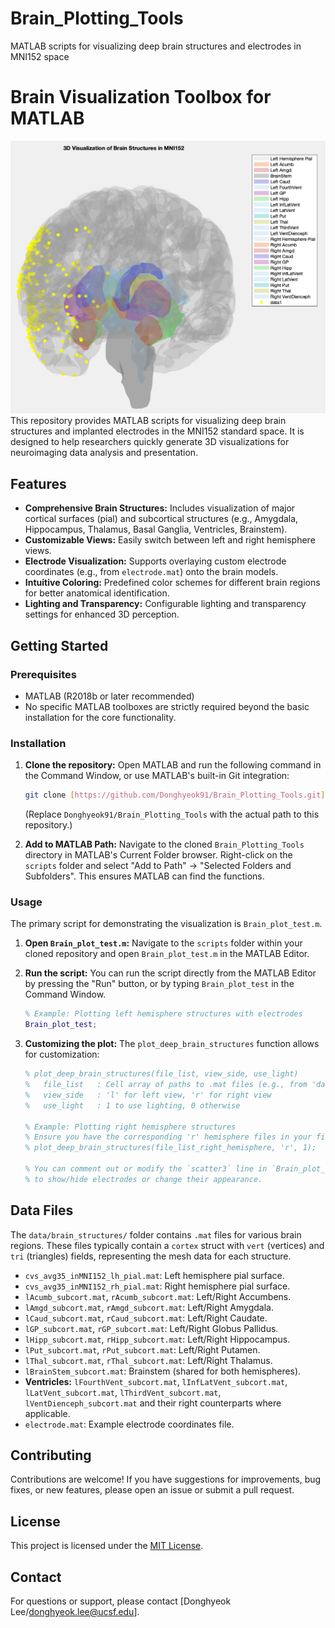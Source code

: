 # Brain_Plotting_Tools
MATLAB scripts for visualizing deep brain structures and electrodes in MNI152 space

# Brain Visualization Toolbox for MATLAB

![Brain Visualization Screenshot](screenshot.png) This repository provides MATLAB scripts for visualizing deep brain structures and implanted electrodes in the MNI152 standard space. It is designed to help researchers quickly generate 3D visualizations for neuroimaging data analysis and presentation.

## Features

* **Comprehensive Brain Structures:** Includes visualization of major cortical surfaces (pial) and subcortical structures (e.g., Amygdala, Hippocampus, Thalamus, Basal Ganglia, Ventricles, Brainstem).
* **Customizable Views:** Easily switch between left and right hemisphere views.
* **Electrode Visualization:** Supports overlaying custom electrode coordinates (e.g., from `electrode.mat`) onto the brain models.
* **Intuitive Coloring:** Predefined color schemes for different brain regions for better anatomical identification.
* **Lighting and Transparency:** Configurable lighting and transparency settings for enhanced 3D perception.

## Getting Started

### Prerequisites

* MATLAB (R2018b or later recommended)
* No specific MATLAB toolboxes are strictly required beyond the basic installation for the core functionality.

### Installation

1.  **Clone the repository:**
    Open MATLAB and run the following command in the Command Window, or use MATLAB's built-in Git integration:
    ```bash
    git clone [https://github.com/Donghyeok91/Brain_Plotting_Tools.git](https://github.com/Donghyeok91/Brain_Plotting_Tools.git)
    ```
    (Replace `Donghyeok91/Brain_Plotting_Tools` with the actual path to this repository.)

2.  **Add to MATLAB Path:**
    Navigate to the cloned `Brain_Plotting_Tools` directory in MATLAB's Current Folder browser.
    Right-click on the `scripts` folder and select "Add to Path" -> "Selected Folders and Subfolders". This ensures MATLAB can find the functions.

### Usage

The primary script for demonstrating the visualization is `Brain_plot_test.m`.

1.  **Open `Brain_plot_test.m`:**
    Navigate to the `scripts` folder within your cloned repository and open `Brain_plot_test.m` in the MATLAB Editor.

2.  **Run the script:**
    You can run the script directly from the MATLAB Editor by pressing the "Run" button, or by typing `Brain_plot_test` in the Command Window.

    ```matlab
    % Example: Plotting left hemisphere structures with electrodes
    Brain_plot_test;
    ```

3.  **Customizing the plot:**
    The `plot_deep_brain_structures` function allows for customization:
    ```matlab
    % plot_deep_brain_structures(file_list, view_side, use_light)
    %   file_list   : Cell array of paths to .mat files (e.g., from 'data/brain_structures/')
    %   view_side   : 'l' for left view, 'r' for right view
    %   use_light   : 1 to use lighting, 0 otherwise

    % Example: Plotting right hemisphere structures
    % Ensure you have the corresponding 'r' hemisphere files in your file_list
    % plot_deep_brain_structures(file_list_right_hemisphere, 'r', 1);

    % You can comment out or modify the `scatter3` line in `Brain_plot_test.m`
    % to show/hide electrodes or change their appearance.
    ```

## Data Files

The `data/brain_structures/` folder contains `.mat` files for various brain regions. These files typically contain a `cortex` struct with `vert` (vertices) and `tri` (triangles) fields, representing the mesh data for each structure.

* `cvs_avg35_inMNI152_lh_pial.mat`: Left hemisphere pial surface.
* `cvs_avg35_inMNI152_rh_pial.mat`: Right hemisphere pial surface.
* `lAcumb_subcort.mat`, `rAcumb_subcort.mat`: Left/Right Accumbens.
* `lAmgd_subcort.mat`, `rAmgd_subcort.mat`: Left/Right Amygdala.
* `lCaud_subcort.mat`, `rCaud_subcort.mat`: Left/Right Caudate.
* `lGP_subcort.mat`, `rGP_subcort.mat`: Left/Right Globus Pallidus.
* `lHipp_subcort.mat`, `rHipp_subcort.mat`: Left/Right Hippocampus.
* `lPut_subcort.mat`, `rPut_subcort.mat`: Left/Right Putamen.
* `lThal_subcort.mat`, `rThal_subcort.mat`: Left/Right Thalamus.
* `lBrainStem_subcort.mat`: Brainstem (shared for both hemispheres).
* **Ventricles:** `lFourthVent_subcort.mat`, `lInfLatVent_subcort.mat`, `lLatVent_subcort.mat`, `lThirdVent_subcort.mat`, `lVentDienceph_subcort.mat` and their right counterparts where applicable.
* `electrode.mat`: Example electrode coordinates file.

## Contributing

Contributions are welcome! If you have suggestions for improvements, bug fixes, or new features, please open an issue or submit a pull request.

## License

This project is licensed under the [MIT License](LICENSE).

## Contact

For questions or support, please contact [Donghyeok Lee/donghyeok.lee@ucsf.edu].
